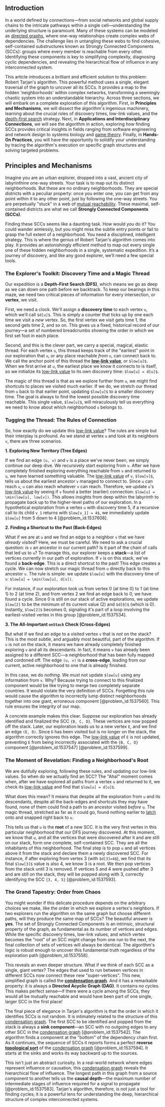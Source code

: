 ## Introduction
In a world defined by connections—from social networks and global supply chains to the intricate pathways within a single cell—understanding the underlying structure is paramount. Many of these systems can be modeled as [directed graphs](@article_id:271816), where one-way relationships create complex webs of dependencies. The challenge lies in untangling these webs to find cohesive, self-contained substructures known as Strongly Connected Components (SCCs): groups where every member is reachable from every other. Identifying these components is key to simplifying complexity, diagnosing cyclic dependencies, and revealing the hierarchical flow of influence in any interconnected system.

This article introduces a brilliant and efficient solution to this problem: Robert Tarjan's algorithm. This powerful method uses a single, elegant traversal of the graph to uncover all its SCCs. It provides a map to the hidden 'neighborhoods' within complex networks, transforming a seemingly chaotic system into an understandable hierarchy. Across three sections, we will embark on a complete exploration of this algorithm. First, in **Principles and Mechanisms**, we will dissect the algorithm's ingenious machinery, learning about the crucial roles of discovery times, low-link values, and the [depth-first search](@article_id:270489) strategy. Next, in **Applications and Interdisciplinary Connections**, we will see the algorithm in action, exploring how finding SCCs provides critical insights in fields ranging from software engineering and network design to systems biology and [game theory](@article_id:140236). Finally, in **Hands-On Practices**, you will have the opportunity to solidify your understanding by tracing the algorithm's execution on specific graph structures and solving targeted problems.

## Principles and Mechanisms

Imagine you are an urban explorer, dropped into a vast, ancient city of labyrinthine one-way streets. Your task is to map out its distinct neighborhoods. But these are no ordinary neighborhoods. They are special districts with a peculiar property: once you enter one, you can get from any point within it to any other point, just by following the one-way streets. You are perpetually "stuck" in a web of [mutual reachability](@article_id:262979). These maximal, self-contained districts are what we call **Strongly Connected Components (SCCs)**.

Finding these SCCs seems like a daunting task. How would you do it? You could wander aimlessly, but you might miss the subtle entry points or fail to grasp the full extent of a neighborhood. You need a disciplined, intelligent strategy. This is where the genius of Robert Tarjan's algorithm comes into play. It provides an astonishingly efficient method to map out every single one of these hidden neighborhoods in a single, systematic expedition. It’s a journey of discovery, and like any good explorer, we’ll need a few special tools.

### The Explorer's Toolkit: Discovery Time and a Magic Thread

Our expedition is a **Depth-First Search (DFS)**, which means we go as deep as we can down one path before we backtrack. To keep our bearings in this maze, we need two critical pieces of information for every intersection, or **vertex**, we visit.

First, we need a clock. We'll assign a **discovery time** to each vertex `u`, which we’ll call `$d[u]$`. This is simply a counter that ticks up by one each time we visit a *new* vertex. So, the first vertex we visit gets time 1, the second gets time 2, and so on. This gives us a fixed, historical record of our journey—a set of numbered breadcrumbs showing the order in which we first set foot in each place.

Second, and this is the clever part, we carry a special, magical, elastic thread. For each vertex `u`, this thread keeps track of the "earliest" point in our exploration that `u`, or any place reachable *from* `u`, can connect back to. We call the anchor point of this thread the **[low-link value](@article_id:267807)**, or `$low[u]$`. When we first arrive at `u`, the earliest place we know it connects to is itself, so we initialize its [low-link value](@article_id:267807) to its own discovery time: `$low[u] = d[u]$`.

The magic of this thread is that as we explore further from `u`, we might find shortcuts to places we visited much earlier. If we do, we stretch our thread from `u` back to that earlier point, updating `$low[u]$` to a smaller discovery time. The goal is always to find the lowest possible discovery time reachable. This single value, `$low[u]$`, will miraculously tell us everything we need to know about which neighborhood `u` belongs to.

### Tugging the Thread: The Rules of Connection

So, how exactly do we update this [low-link value](@article_id:267807)? The rules are simple but their interplay is profound. As we stand at vertex `u` and look at its neighbors `v`, there are three scenarios.

**1. Exploring New Territory (Tree Edges)**

If we find an edge `(u, v)` and `v` is a place we've never been, we simply continue our deep dive. We recursively start exploring from `v`. After we have completely finished exploring everything reachable from `v` and returned to `u`, we have learned something valuable. The [low-link value](@article_id:267807) of `v`, `$low[v]$`, tells us about the earliest ancestor `v` managed to connect to. Since `u` can reach `v`, `u` can also reach whatever `v` can reach. Therefore, we update `u`'s [low-link value](@article_id:267807) by seeing if `v` found a better (earlier) connection: `$low[u] = \min(low[u], low[v])`. This allows insights from deep within the labyrinth to propagate back up to the higher-level paths of our exploration. In a hypothetical exploration from a vertex `u` with discovery time 5, if a recursive call to its child `v_1` returns with `$low[v_1] = 4$`, we immediately update `$low[u]` from 5 down to 4 [@problem_id:1537608].

**2. Finding a Shortcut to the Past (Back-Edges)**

What if we are at `u` and we find an edge to a neighbor `v` that we have *already visited*? Here, we must be careful. We need to ask a crucial question: is `v` an ancestor in our current path? Is it part of the chain of calls that led us to `u`? To manage this, our explorer keeps a **stack**—a list of vertices currently in our path of exploration. If `v` is on this stack, we've found a **back-edge**. This is a direct shortcut to the past! This edge creates a cycle. We can now stretch our magic thread from `u` directly back to this ancestor `v`. The rule is simple: we update `$low[u]` with the discovery time of `v`: `$low[u] = \min(low[u], d[v])`.

For instance, if our exploration took us from vertex 0 (at time 0) to 1 (at time 1) to 2 (at time 2), and from vertex 2 we find an edge back to 0, we have found a cycle. Since 0 is still on our stack of active explorations, we update `$low[2]` to be the minimum of its current value (2) and `$d[0]$` (which is 0). Instantly, `$low[2]$` becomes 0, signaling it's part of a loop involving the earliest-visited vertex in this group [@problem_id:1537534].

**3. The All-Important `onStack` Check (Cross-Edges)**

But what if we find an edge to a visited vertex `v` that is *not* on the stack? This is the most subtle, and arguably most beautiful, part of the algorithm. If `v` is not on the stack, it means we have already completely finished exploring `v` and all its descendants. In fact, it means `v` has already been assigned to a different SCC—a neighborhood that has been fully mapped and cordoned off. The edge `(u, v)` is a **cross-edge**, leading from our current, active neighborhood to one that is already finished.

In this case, we do *nothing*. We must not update `$low[u]` using any information from `v`. Why? Because trying to connect to this finalized component would be like trying to merge two completely separate countries. It would violate the very definition of SCCs. Forgetting this rule would cause the algorithm to incorrectly lump distinct neighborhoods together into one giant, erroneous component [@problem_id:1537560]. This rule ensures the integrity of our map.

A concrete example makes this clear. Suppose our exploration has already identified and finalized the SCC `{B, C, D}`. These vertices are now popped off the stack. Later, our exploration leads us to a new vertex `E`, and we find an edge `(E, D)`. Since `D` has been visited but is no longer on the stack, the algorithm correctly ignores this edge. The [low-link value](@article_id:267807) of `E` is not updated, preventing `E` from being incorrectly associated with the `{B, C, D}` component [@problem_id:1537547] [@problem_id:1537599].

### The Moment of Revelation: Finding a Neighborhood's Root

We are dutifully exploring, following these rules, and updating our low-link values. So when do we actually find an SCC? The "Aha!" moment comes when, after we have explored all paths from a vertex `u` and returned to it, we check its [low-link value](@article_id:267807) and find that `$low[u] = d[u]$`.

What does this mean? It means that despite all the exploration from `u` and its descendants, despite all the back-edges and shortcuts they may have found, none of them could find a path to an ancestor visited *before* `u`. The magic thread, stretched as far as it could go, found nothing earlier to [latch](@article_id:167113) onto and snapped right back to `u`.

This tells us that `u` is the **root** of a new SCC. It is the very first vertex in this particular neighborhood that our DFS journey discovered. At this moment, we know that `u`, and all the vertices that were discovered after it and are still on our stack, form one complete, self-contained SCC. They are all the inhabitants of this neighborhood. The final step is to pop `u` and all vertices above it from the stack and declare them a newly discovered SCC. For instance, if after exploring from vertex 3 (with `$d[3]=4$`), we find that its final `$low[3]$` value is also 4, we know 3 is a root. We then pop vertices from the stack until 3 is removed. If vertices 5 and 4 were pushed after 3 and are still on the stack, they will be popped along with 3, correctly identifying the SCC `{3, 4, 5}` [@problem_id:1537593].

### The Grand Tapestry: Order from Chaos

You might wonder if this delicate procedure depends on the arbitrary choices we make, like the order in which we explore a vertex's neighbors. If two explorers run the algorithm on the same graph but choose different paths, will they produce the same map of SCCs? The beautiful answer is **yes**. The set of Strongly Connected Components is an intrinsic, structural property of the graph, as fundamental as its number of vertices and edges. While the specific discovery times, low-link values, and which vertex becomes the "root" of an SCC might change from one run to the next, the final collection of sets of vertices will always be identical. The algorithm's logic is robust enough to uncover this fundamental truth regardless of the exploration path [@problem_id:1537558].

This reveals an even deeper structure. What if we think of each SCC as a single, giant vertex? The edges that used to run between vertices in different SCCs now connect these new "super-vertices". This new, simplified graph is called the **[condensation graph](@article_id:261338)**. And it has a remarkable property: it is always a **Directed Acyclic Graph (DAG)**. It contains no cycles. This makes perfect sense—if there were a cycle among the SCCs, they would all be mutually reachable and would have been part of one single, larger SCC in the first place!

The final piece of elegance in Tarjan's algorithm is that the order in which it identifies SCCs is not random. It is intimately related to the structure of this [condensation graph](@article_id:261338). The first SCC to be identified and popped from the stack is always a **sink component**—an SCC with no outgoing edges to any other SCC in the [condensation graph](@article_id:261338) [@problem_id:1537542]. The algorithm finds a component at the "bottom" of the dependency chain first. As it continues, the sequence of SCCs it reports forms a perfect **reverse [topological sort](@article_id:268508)** of the [condensation graph](@article_id:261338) [@problem_id:1537594]. It starts at the sinks and works its way backward up to the sources.

This isn't just an abstract curiosity. In a real-world network where edges represent influence or causation, this [condensation graph](@article_id:261338) reveals the hierarchical flow of influence. The longest path in this graph from a source component to another tells us the **causal depth**—the maximum number of intermediate stages of influence required for a signal to propagate [@problem_id:1537583]. Tarjan's algorithm, therefore, is not just a tool for finding cycles; it is a powerful lens for understanding the deep, hierarchical structure of complex interconnected systems.